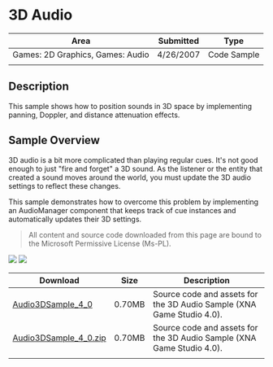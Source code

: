 # 3D Audio

|Area|Submitted|Type|
|-|-|-|
Games: 2D Graphics, Games: Audio|4/26/2007|Code Sample
||||

## Description

This sample shows how to position sounds in 3D space by implementing panning, Doppler, and distance attenuation effects.

## Sample Overview

3D audio is a bit more complicated than playing regular cues. It's not good enough to just "fire and forget" a 3D sound. As the listener or the entity that created a sound moves around the world, you must update the 3D audio settings to reflect these changes.

This sample demonstrates how to overcome this problem by implementing an AudioManager component that keeps track of cue instances and automatically updates their 3D settings.

> All content and source code downloaded from this page are bound to the Microsoft Permissive License (Ms-PL).

![](https://github.com/simondarksidej/XNAGameStudio/blob/master/Images/XNA_Audio3D_01_small.jpg?raw=true)
![](https://github.com/simondarksidej/XNAGameStudio/blob/master/Images/XNA_Audio3D_02_small.jpg?raw=true)

Download | Size | Description
---|---|---|
[Audio3DSample_4_0](https://github.com/SimonDarksideJ/XNAGameStudio/tree/master/Samples/Audio3DSample_4_0) | 0.70MB | Source code and assets for the 3D Audio Sample (XNA Game Studio 4.0).
[Audio3DSample_4_0.zip](https://github.com/SimonDarksideJ/XNAGameStudioZips/raw/zips/Audio3DSample_4_0.zip) | 0.70MB | Source code and assets for the 3D Audio Sample (XNA Game Studio 4.0).
||||
